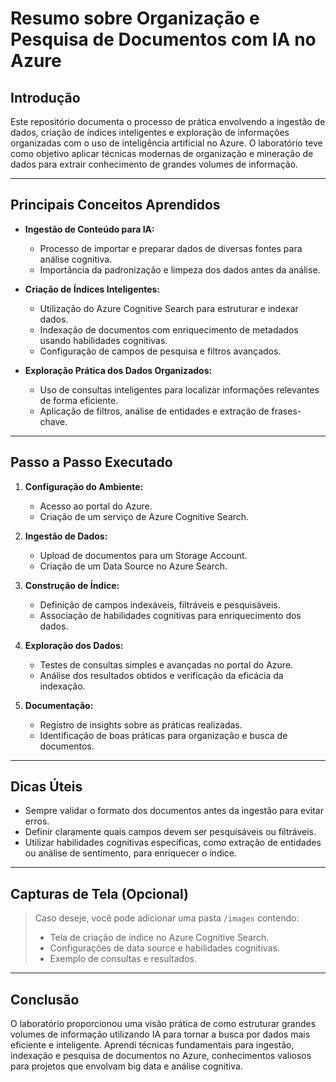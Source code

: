 # Resumo sobre Organização e Pesquisa de Documentos com IA no Azure

## Introdução

Este repositório documenta o processo de prática envolvendo a ingestão de dados, criação de índices inteligentes e exploração de informações organizadas com o uso de inteligência artificial no Azure. O laboratório teve como objetivo aplicar técnicas modernas de organização e mineração de dados para extrair conhecimento de grandes volumes de informação.

---

## Principais Conceitos Aprendidos

- **Ingestão de Conteúdo para IA:**
  - Processo de importar e preparar dados de diversas fontes para análise cognitiva.
  - Importância da padronização e limpeza dos dados antes da análise.

- **Criação de Índices Inteligentes:**
  - Utilização do Azure Cognitive Search para estruturar e indexar dados.
  - Indexação de documentos com enriquecimento de metadados usando habilidades cognitivas.
  - Configuração de campos de pesquisa e filtros avançados.

- **Exploração Prática dos Dados Organizados:**
  - Uso de consultas inteligentes para localizar informações relevantes de forma eficiente.
  - Aplicação de filtros, análise de entidades e extração de frases-chave.

---

## Passo a Passo Executado

1. **Configuração do Ambiente:**
   - Acesso ao portal do Azure.
   - Criação de um serviço de Azure Cognitive Search.

2. **Ingestão de Dados:**
   - Upload de documentos para um Storage Account.
   - Criação de um Data Source no Azure Search.

3. **Construção de Índice:**
   - Definição de campos indexáveis, filtráveis e pesquisáveis.
   - Associação de habilidades cognitivas para enriquecimento dos dados.

4. **Exploração dos Dados:**
   - Testes de consultas simples e avançadas no portal do Azure.
   - Análise dos resultados obtidos e verificação da eficácia da indexação.

5. **Documentação:**
   - Registro de insights sobre as práticas realizadas.
   - Identificação de boas práticas para organização e busca de documentos.

---

## Dicas Úteis

- Sempre validar o formato dos documentos antes da ingestão para evitar erros.
- Definir claramente quais campos devem ser pesquisáveis ou filtráveis.
- Utilizar habilidades cognitivas específicas, como extração de entidades ou análise de sentimento, para enriquecer o índice.

---

## Capturas de Tela (Opcional)

> Caso deseje, você pode adicionar uma pasta `/images` contendo:
> - Tela de criação de índice no Azure Cognitive Search.
> - Configurações de data source e habilidades cognitivas.
> - Exemplo de consultas e resultados.

---

## Conclusão

O laboratório proporcionou uma visão prática de como estruturar grandes volumes de informação utilizando IA para tornar a busca por dados mais eficiente e inteligente. Aprendi técnicas fundamentais para ingestão, indexação e pesquisa de documentos no Azure, conhecimentos valiosos para projetos que envolvam big data e análise cognitiva.


